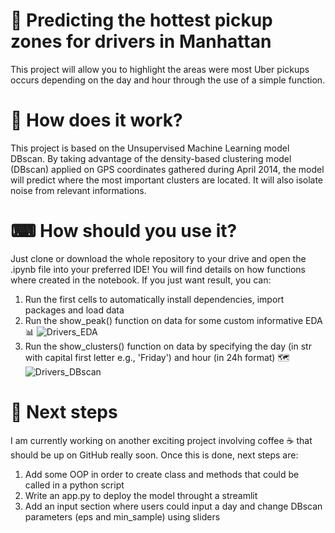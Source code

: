 # 🚖 Predicting the hottest pickup zones for drivers in Manhattan
This project will allow you to highlight the areas were most Uber pickups occurs depending on the day and hour through the use of a simple function. 

# 🤖 How does it work?
This project is based on the Unsupervised Machine Learning model DBscan. By taking advantage of the density-based clustering model (DBscan) applied on GPS coordinates gathered during April 2014, the model will predict where the most important clusters are located.
It will also isolate noise from relevant informations.

# ⌨ How should you use it?
Just clone or download the whole repository to your drive and open the .ipynb file into your preferred IDE!
You will find details on how functions where created in the notebook.
If you just want result, you can:
  1) Run the first cells to automatically install dependencies, import packages and load data
  2) Run the show_peak() function on data for some custom informative EDA 📊
![Drivers_EDA](https://github.com/user-attachments/assets/ecd43e30-14cd-460d-b25d-7cb96cd34088)
  3) Run the show_clusters() function on data by specifying the day (in str with capital first letter e.g., 'Friday') and hour (in 24h format) 🗺
![Drivers_DBscan](https://github.com/user-attachments/assets/3e14c76a-a49c-4a84-bcd1-56464264f3e7)

# 🔮 Next steps
I am currently working on another exciting project involving coffee ☕ that should be up on GitHub really soon.
Once this is done, next steps are:
  1) Add some OOP in order to create class and methods that could be called in a python script
  2) Write an app.py to deploy the model throught a streamlit
  3) Add an input section where users could input a day and change DBscan parameters (eps and min_sample) using sliders
